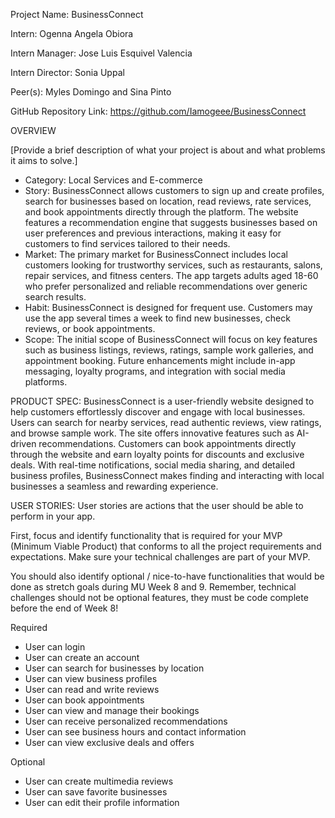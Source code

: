 Project Name: BusinessConnect

Intern: Ogenna Angela Obiora

Intern Manager: Jose Luis Esquivel Valencia

Intern Director: Sonia Uppal

Peer(s): Myles Domingo and Sina Pinto

GitHub Repository Link: https://github.com/Iamogeee/BusinessConnect

OVERVIEW

[Provide a brief description of what your project is about and what problems it aims to solve.]

- Category: Local Services and E-commerce
- Story: BusinessConnect allows customers to sign up and create profiles, search for businesses based on location, read reviews, rate services, and book appointments directly through the platform. The website features a recommendation engine that suggests businesses based on user preferences and previous interactions, making it easy for customers to find services tailored to their needs.
- Market: The primary market for BusinessConnect includes local customers looking for trustworthy services, such as restaurants, salons, repair services, and fitness centers. The app targets adults aged 18-60 who prefer personalized and reliable recommendations over generic search results.
- Habit: BusinessConnect is designed for frequent use. Customers may use the app several times a week to find new businesses, check reviews, or book appointments.
- Scope: The initial scope of BusinessConnect will focus on key features such as business listings, reviews, ratings, sample work galleries, and appointment booking. Future enhancements might include in-app messaging, loyalty programs, and integration with social media platforms.

PRODUCT SPEC:
BusinessConnect is a user-friendly website designed to help customers effortlessly discover and engage with local businesses. Users can search for nearby services, read authentic reviews, view ratings, and browse sample work. The site offers innovative features such as AI-driven recommendations. Customers can book appointments directly through the website and earn loyalty points for discounts and exclusive deals. With real-time notifications, social media sharing, and detailed business profiles, BusinessConnect makes finding and interacting with local businesses a seamless and rewarding experience.

USER STORIES:
User stories are actions that the user should be able to perform in your app.

First, focus and identify functionality that is required for your MVP (Minimum Viable Product) that conforms to all the project requirements and expectations. Make sure your technical challenges are part of your MVP.

You should also identify optional / nice-to-have functionalities that would be done as stretch goals during MU Week 8 and 9. Remember, technical challenges should not be optional features, they must be code complete before the end of Week 8!

Required

- User can login
- User can create an account
- User can search for businesses by location
- User can view business profiles
- User can read and write reviews
- User can book appointments
- User can view and manage their bookings
- User can receive personalized recommendations
- User can see business hours and contact information
- User can view exclusive deals and offers

Optional

- User can create multimedia reviews
- User can save favorite businesses
- User can edit their profile information
